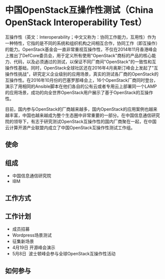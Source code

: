 # 中国OpenStack互操作性测试（China OpenStack Interoperability Test）

互操作性（英文：Interoperability；中文又称为：协同工作能力，互用性）作为一种特性，它指的是不同的系统和组织机构之间相互合作，协同工作（即互操作）的能力。OpenStack基金会一直非常重视互操作性，不仅在2014年11月香港峰会上推出了DefCore委员会，用于定义所有使用"OpenStack"商标的产品的核心能力、代码，以及必须通过的测试，以保证不同厂商间"OpenStack"的一致性和互操作性基础，同时，OpenStack全球社区还在2016年4月奥斯汀峰会上发起了"互操作性挑战"，研究定义企业级别的应用场景，真实的测试各厂商的OpenStack的互操作性。在2016年10月份的巴塞罗那峰会上，16个OpenStack厂商同时登台，演示了用相同的Ansible脚本在他们各自的公有云或者专用云上部署同一个LAMP的应用场景，成功的向全世界OpenStack用户展示了基于OpenStack的互操作性。

目前，国内参与OpenStack的厂商越来越多，国内OpenStack的应用案例也越来越丰富，中国也越来越成为整个生态圈中非常重要的一部分。在中国信息通信研究院的领导下，有志于研究测试OpenStack互操作性的国内厂商聚在一起，在中国云计算开源产业联盟内成立了中国OpenStack互操作性测试工作组。

## 使命

## 组成
- 中国信息通信研究院
- IBM

## 工作方式

## 工作计划
- 成员招募
- Wordpress场景测试
- 征集新场景
- 4月19日 开源峰会演示
- 5月8日  波士顿峰会参与全球OpenStack互操作性活动

## 如何参与
